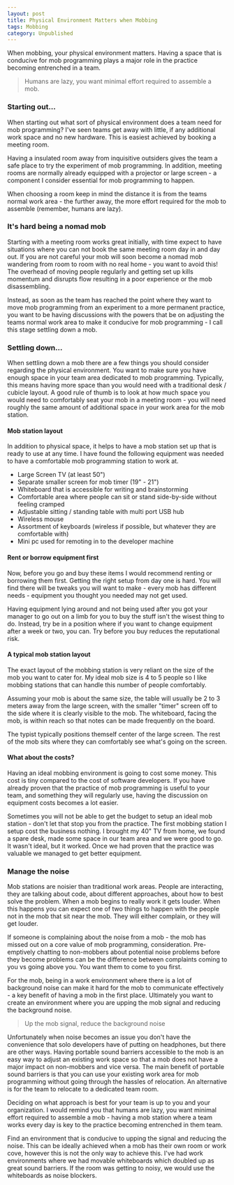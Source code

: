 ```yaml
---
layout: post
title: Physical Environment Matters when Mobbing
tags: Mobbing
category: Unpublished
---
```


When mobbing, your physical environment matters. Having a space that is conducive for mob programming plays a major role in the practice becoming entrenched in a team.

> Humans are lazy, you want minimal effort required to assemble a mob.

### Starting out...

When starting out what sort of physical environment does a team need for mob programming? I've seen teams get away with little, if any additional work space and no new hardware. This is easiest achieved by booking a meeting room.  

Having a insulated room away from inquisitive outsiders gives the team a safe place to try the experiment of mob programming. In addition, meeting rooms are normally already equipped with a projector or large screen - a component I consider essential for mob programming to happen. 

When choosing a room keep in mind the distance it is from the teams normal work area - the further away, the more effort required for the mob to assemble (remember, humans are lazy).

### It's hard being a nomad mob  

Starting with a meeting room works great initially, with time expect to have situations where you can not book the same meeting room day in and day out. If you are not careful your mob will soon become a nomad mob wandering from room to room with no real home - you want to avoid this! The overhead of moving people regularly and getting set up kills momentum and disrupts flow resulting in a poor experience or the mob disassembling.  

Instead, as soon as the team has reached the point where they want to move mob programming from an experiment to a more permanent practice, you want to be having discussions with the powers that be on adjusting the teams normal work area to make it conducive for mob programming - I call this stage settling down a mob.

### Settling down...

When settling down a mob there are a few things you should consider regarding the physical environment. You want to make sure you have enough space in your team area dedicated to mob programming. Typically, this means having more space than you would need with a traditional desk / cubicle layout. A good rule of thumb is to look at how much space you would need to comfortably seat your mob in a meeting room - you will need roughly the same amount of additional space in your work area for the mob station.

#### Mob station layout

In addition to physical space, it helps to have a mob station set up that is ready to use at any time. I have found the following equipment was needed to have a comfortable mob programming station to work at.  

- Large Screen TV (at least 50")  
- Separate smaller screen for mob timer (19" - 21")
- Whiteboard that is accessible for writing and brainstorming  
- Comfortable area where people can sit or stand side-by-side without feeling cramped  
- Adjustable sitting / standing table with multi port USB hub 
- Wireless mouse  
- Assortment of keyboards (wireless if possible, but whatever they are comfortable with)   
- Mini pc used for remoting in to the developer machine

#### Rent or borrow equipment first

Now, before you go and buy these items I would recommend renting or borrowing them first. Getting the right setup from day one is hard. You will find there will be tweaks you will want to make - every mob has different needs - equipment you thought you needed may not get used.

Having equipment lying around and not being used after you got your manager to go out on a limb for you to buy the stuff isn't the wisest thing to do. Instead, try be in a position where if you want to change equipment after a week or two, you can. Try before you buy reduces the reputational risk.

#### A typical mob station layout

The exact layout of the mobbing station is very reliant on the size of the mob you want to cater for. My ideal mob size is 4 to 5 people so I like mobbing stations that can handle this number of people comfortably.

Assuming your mob is about the same size, the table will usually be 2 to 3 meters away from the large screen, with the smaller "timer" screen off to the side where it is clearly visible to the mob. The whiteboard, facing the mob, is within reach so that notes can be made frequently on the board.

The typist typically positions themself center of the large screen. The rest of the mob sits where they can comfortably see what's going on the screen.

#### What about the costs?

Having an ideal mobbing environment is going to cost some money. This cost is tiny compared to the cost of software developers. If you have already proven that the practice of mob programming is useful to your team, and something they will regularly use, having the discussion on equipment costs becomes a lot easier.

Sometimes you will not be able to get the budget to setup an ideal mob station - don't let that stop you from the practice. The first mobbing station I setup cost the business nothing. I brought my 40" TV from home, we found a spare desk, made some space in our team area and we were good to go. It wasn't ideal, but it worked. Once we had proven that the practice was valuable we managed to get better equipment. 

### Manage the noise

Mob stations are noisier than traditional work areas. People are interacting, they are talking about code, about different approaches, about how to best solve the problem. When a mob begins to really work it gets louder. When this happens you can expect one of two things to happen with the people not in the mob that sit near the mob. They will either complain, or they will get louder. 

If someone is complaining about the noise from a mob - the mob has missed out on a core value of mob programming, consideration. Pre-emptively chatting to non-mobbers about potential noise problems before they become problems can be the difference between complaints coming to you vs going above you. You want them to come to you first.

For the mob, being in a work environment where there is a lot of background noise can make it hard for the mob to communicate effectively - a key benefit of having a mob in the first place. Ultimately you want to create an environment where you are upping the mob signal and reducing the background noise. 

> Up the mob signal, reduce the background noise

Unfortunately when noise becomes an issue you don't have the convenience that solo developers have of putting on headphones, but there are other ways. Having portable sound barriers accessible to the mob is an easy way to adjust an existing work space so that a mob does not have a major impact on non-mobbers and vice versa. The main benefit of portable sound barriers is that you can use your existing work area for mob programming without going through the hassles of relocation. An alternative is for the team to relocate to a dedicated team room. 

Deciding on what approach is best for your team is up to you and your organization. I would remind you that humans are lazy, you want minimal effort required to assemble a mob - having a mob station where a team works every day is key to the practice becoming entrenched in them team.

Find an environment that is conducive to upping the signal and reducing the noise. This can be ideally achieved  when a mob has their own room or work cove, however this is not the only way to achieve this. I've had work environments where we had movable whiteboards which doubled up as great sound barriers. If the room was getting to noisy, we would use the whiteboards as noise blockers.

